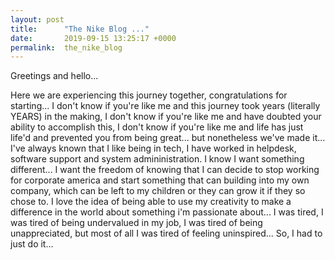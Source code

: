 ```yaml
---
layout: post
title:      "The Nike Blog ..."
date:       2019-09-15 13:25:17 +0000
permalink:  the_nike_blog
---
```



Greetings and hello... 

Here we are experiencing this journey together, congratulations for starting... I don't know if you're like me and this journey took years (literally YEARS) in the making, I don't know if you're like me and have doubted your ability to accomplish this, I don't know if you're like me and life has just life'd and prevented you from being great... but nonetheless we've made it... 
I've always known that I like being in tech, I have worked in helpdesk, software support and system admininistration. I know I want something different... I want the freedom of knowing that I can decide to stop working for corporate america and start something that can building into my own company, which can be left to my children or they can grow it if they so chose to. I love the idea of being able to use my creativity to make a difference in the world about something i'm passionate about... 
I was tired, I was tired of being undervalued in my job, I was tired of being unappreciated, but most of all I was tired of feeling uninspired... 
So, I had to just do it... 
